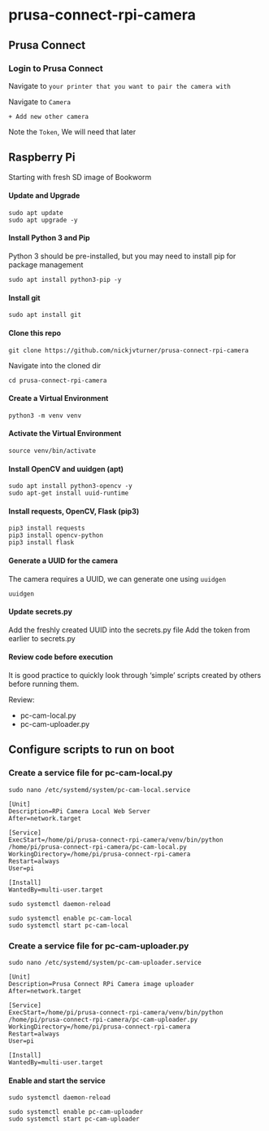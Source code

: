 # prusa-connect-rpi-camera

## Prusa Connect

### Login to Prusa Connect
Navigate to ```your printer that you want to pair the camera with```

Navigate to ```Camera```

```
+ Add new other camera
```

Note the ```Token```, We will need that later

## Raspberry Pi
Starting with fresh SD image of Bookworm

#### Update and Upgrade
```
sudo apt update
sudo apt upgrade -y
```

#### Install Python 3 and Pip
Python 3 should be pre-installed, but you may need to install pip for package management

```
sudo apt install python3-pip -y
```

#### Install git

```
sudo apt install git
```

#### Clone this repo

```
git clone https://github.com/nickjvturner/prusa-connect-rpi-camera
```

Navigate into the cloned dir

```
cd prusa-connect-rpi-camera
```

#### Create a Virtual Environment

```
python3 -m venv venv
```

#### Activate the Virtual Environment

```
source venv/bin/activate
```

#### Install OpenCV and uuidgen (apt)
```
sudo apt install python3-opencv -y
sudo apt-get install uuid-runtime
```

#### Install requests, OpenCV, Flask (pip3)
```
pip3 install requests
pip3 install opencv-python
pip3 install flask
```

#### Generate a UUID for the camera
The camera requires a UUID, we can generate one using ```uuidgen```

```
uuidgen
```

#### Update secrets.py
Add the freshly created UUID into the secrets.py file
Add the token from earlier to secrets.py

#### Review code before execution
It is good practice to quickly look through ‘simple’ scripts created by others before running them.

Review:
- pc-cam-local.py
- pc-cam-uploader.py

## Configure scripts to run on boot

### Create a service file for pc-cam-local.py
```
sudo nano /etc/systemd/system/pc-cam-local.service
```

```
[Unit]
Description=RPi Camera Local Web Server
After=network.target

[Service]
ExecStart=/home/pi/prusa-connect-rpi-camera/venv/bin/python /home/pi/prusa-connect-rpi-camera/pc-cam-local.py
WorkingDirectory=/home/pi/prusa-connect-rpi-camera
Restart=always
User=pi

[Install]
WantedBy=multi-user.target
```

```
sudo systemctl daemon-reload

sudo systemctl enable pc-cam-local
sudo systemctl start pc-cam-local
```

### Create a service file for pc-cam-uploader.py
```
sudo nano /etc/systemd/system/pc-cam-uploader.service
```

```
[Unit]
Description=Prusa Connect RPi Camera image uploader
After=network.target

[Service]
ExecStart=/home/pi/prusa-connect-rpi-camera/venv/bin/python /home/pi/prusa-connect-rpi-camera/pc-cam-uploader.py
WorkingDirectory=/home/pi/prusa-connect-rpi-camera
Restart=always
User=pi

[Install]
WantedBy=multi-user.target
```

#### Enable and start the service
```
sudo systemctl daemon-reload

sudo systemctl enable pc-cam-uploader
sudo systemctl start pc-cam-uploader
```
